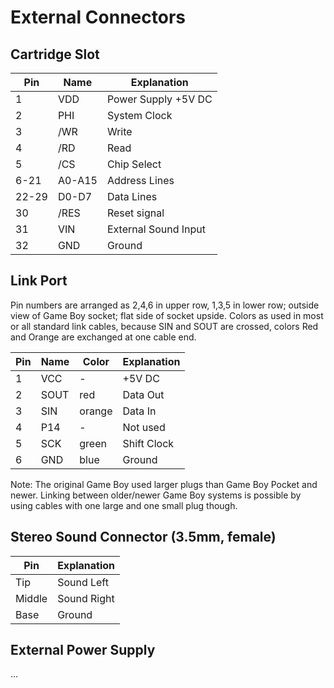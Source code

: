 # External Connectors

## Cartridge Slot

 Pin  | Name   | Explanation
------|--------|--------------
  1   | VDD    | Power Supply +5V DC
  2   | PHI    | System Clock
  3   | /WR    | Write
  4   | /RD    | Read
  5   | /CS    | Chip Select
 6-21 | A0-A15 | Address Lines
22-29 | D0-D7  | Data Lines
  30  | /RES   | Reset signal
  31  | VIN    | External Sound Input
  32  | GND    | Ground

## Link Port

Pin numbers are arranged as 2,4,6 in upper row, 1,3,5 in lower row;
outside view of Game Boy socket; flat side of socket upside. Colors as
used in most or all standard link cables, because SIN and SOUT are
crossed, colors Red and Orange are exchanged at one cable end.

Pin | Name | Color  | Explanation
----|------|--------|-------------
  1 | VCC  | -      | +5V DC
  2 | SOUT | red    | Data Out
  3 | SIN  | orange | Data In
  4 | P14  | -      | Not used
  5 | SCK  | green  | Shift Clock
  6 | GND  | blue   | Ground

Note: The original Game Boy used larger plugs than Game Boy Pocket and
newer. Linking between older/newer Game Boy systems is possible by using cables
with one large and one small plug though.

## Stereo Sound Connector (3.5mm, female)

 Pin    | Explanation
--------|-----------
 Tip    | Sound Left
 Middle | Sound Right
 Base   | Ground

## External Power Supply

...
